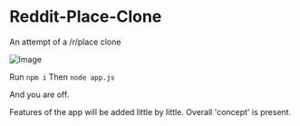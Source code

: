# Reddit-Place-Clone
An attempt of a /r/place clone

![Image](http://i.imgur.com/m2sVym0.png)

Run `npm i`
Then `node app.js`

And you are off. 

Features of the app will be added little by little.
Overall 'concept' is present. 

